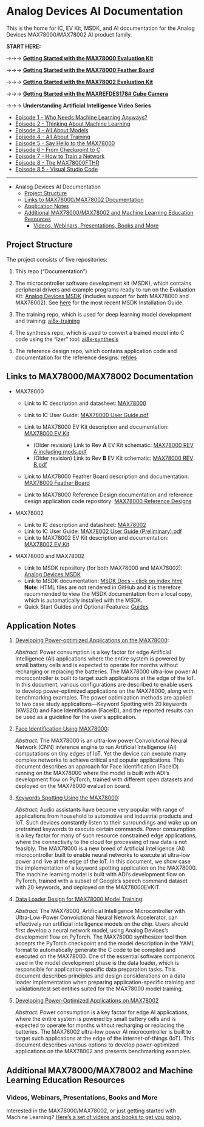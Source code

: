 # Analog Devices AI Documentation

This is the home for IC, EV Kit, MSDK, and AI documentation for the Analog Devices MAX78000/MAX78002 AI product family.

**START HERE:**

->->-> **[Getting Started with the MAX78000 Evaluation Kit](./MAX78000_Evaluation_Kit/README.md)**

->->-> **[Getting Started with the MAX78000 Feather Board](./MAX78000_Feather/README.md)**

->->-> **[Getting Started with the MAX78002 Evaluation Kit](./MAX78002_Evaluation_Kit/README.md)**

->->-> **[Getting Started with the MAXREFDES178# Cube Camera](https://github.com/Analog-Devices-MSDK/refdes/blob/main/maxrefdes178_doc/README.md)**

->->-> **Understanding Artificial Intelligence Video Series**

- [Episode 1 - Who Needs Machine Learning Anyways?](https://www.analog.com/en/education/education-library/videos/6313215159112.html)
- [Episode 2 - Thinking About Machine Learning](https://www.analog.com/en/education/education-library/videos/6313214510112.html)
- [Episode 3 - All About Models](https://www.analog.com/en/education/education-library/videos/6313216827112.html)
- [Episode 4 - All About Training](https://www.analog.com/en/education/education-library/videos/6313215699112.html)
- [Episode 5 - Say Hello to the MAX78000](https://www.analog.com/en/education/education-library/videos/6313217809112.html)
- [Episode 6 - From Checkpoint to C](https://www.analog.com/en/education/education-library/videos/6313215449112.html)
- [Episode 7 - How to Train a Network](https://www.analog.com/en/education/education-library/videos/6313213231112.html)
- [Episode 8 - The MAX78000FTHR](https://www.analog.com/en/education/education-library/videos/6313213346112.html)
- [Episode 8.5 - Visual Studio Code](https://www.analog.com/en/education/education-library/videos/6313212752112.html)

-----

- Analog Devices AI Documentation
  - [Project Structure](#project-structure)
  - [Links to MAX78000/MAX78002 Documentation](#links-to-max78000max78002-documentation)
  - [Application Notes](#application-notes)
  - [Additional MAX78000/MAX78002 and Machine Learning Education Resources](#additional-max78000max78002-and-machine-learning-education-resources)
    - [Videos, Webinars, Presentations, Books and More](#videos-webinars-presentations-books-and-more)

## Project Structure

The project consists of five repositories:

1. This repo (“Documentation”)

2. The microcontroller software development kit (MSDK), which contains peripheral drivers and example programs ready to run on the Evaluation Kit:
   [Analog Devices MSDK](https://github.com/Analog-Devices-MSDK/msdk) (includes support for both MAX78000 and MAX78002). See [here](https://www.analog.com/media/en/technical-documentation/user-guides/maxim-micro-sdk-maximsdk-installation-and-maintenance-user-guide.pdf) for the most recent MSDK Installation Guide.

3. The training repo, which is used for deep learning model development and training:
   [ai8x-training](https://github.com/MaximIntegratedAI/ai8x-training)

4. The synthesis repo, which is used to convert a trained model into C code using the “izer” tool:
   [ai8x-synthesis](https://github.com/MaximIntegratedAI/ai8x-synthesis)

5. The reference design repo, which contains application code and documentation for the reference designs:
   [refdes](https://github.com/Analog-Devices-MSDK/refdes)



## Links to MAX78000/MAX78002 Documentation

- MAX78000
  - Link to IC description and datasheet: [MAX78000](https://www.analog.com/en/products/max78000.html)
  - Link to IC User Guide: [MAX78000 User Guide.pdf](https://www.analog.com/media/en/technical-documentation/user-guides/max78000-user-guide.pdf)
  - Link to MAX78000 EV Kit description and documentation: [MAX78000 EV Kit](https://www.analog.com/en/design-center/evaluation-hardware-and-software/evaluation-boards-kits/max78000evkit.html)
    - (Older revision) Link to Rev **A** EV Kit schematic: [MAX78000 REV A including mods.pdf](./MAX78000_Evaluation_Kit/MAX78000%20REV%20A%20including%20mods.pdf)
    - (Older revision) Link to Rev **B** EV Kit schematic: [MAX78000 REV B.pdf](./MAX78000_Evaluation_Kit/MAX78000%20REV%20B.pdf)

  - Link to MAX78000 Feather Board description and documentation: [MAX78000 Feather Board](https://www.analog.com/en/design-center/evaluation-hardware-and-software/evaluation-boards-kits/max78000fthr.html)
  - Link to MAX78000 Reference Design documentation and reference design application code repository: [MAX78000 Reference Designs](https://github.com/Analog-Devices-MSDK/refdes)

- MAX78002
  - Link to IC description and datasheet: [MAX78002](https://www.analog.com/en/products/max78002.html)
  - Link to IC User Guide: [MAX78002 User Guide (Preliminary).pdf](./MAX78002/MAX78002%20User%20Guide%20Preliminary.pdf)
  - Link to MAX78002 EV Kit description and documentation: [MAX78002 EV Kit](https://www.analog.com/en/design-center/evaluation-hardware-and-software/evaluation-boards-kits/max78002evkit.html)
- MAX78000 and MAX78002
  - Link to MSDK repository (for both MAX78000 and MAX78002): [Analog Devices MSDK](https://github.com/Analog-Devices-MSDK/msdk)
  - Link to MSDK documentation: [MSDK Docs - click on index.html](https://github.com/Analog-Devices-MSDK/msdk/blob/master/Documentation/)  **Note:** HTML files are not rendered in GitHub and it is therefore recommended to view the MSDK documentation from a local copy, which is automatically installed with the MSDK.
  - Quick Start Guides and Optional Features: [Guides](Guides)


## Application Notes

1. [Developing Power-optimized Applications on the MAX78000](https://www.analog.com/en/app-notes/developing-power-optimized-apps-on-the-max78000.html):

   *Abstract:* Power consumption is a key factor for edge Artificial Intelligence (AI) applications where the entire system is powered by small battery cells and is expected to operate for months without recharging or replacing the batteries. The MAX78000 ultra-low power AI microcontroller is built to target such applications at the edge of the IoT. In this document, various configurations are described to enable users to develop power-optimized applications on the MAX78000, along with benchmarking examples. The power optimization methods are applied to two case study applications—Keyword Spotting with 20 keywords (KWS20) and Face Identification (FaceID), and the reported results can be used as a guideline for the user’s application.

2. [Face Identification Using MAX78000](https://www.analog.com/en/technical-articles/face-identification-using-max78000.html):

   *Abstract:* The MAX78000 is an ultra-low power Convolutional Neural Network (CNN) inference engine to run Artificial Intelligence (AI) computations on tiny edges of IoT. Yet the device can execute many complex networks to achieve critical and popular applications. This document describes an approach for Face Identification (FaceID) running on the MAX78000 where the model is built with ADI’s development flow on PyTorch, trained with different open datasets and deployed on the MAX78000 evaluation board.

3. [Keywords Spotting Using the MAX78000](https://www.analog.com/en/design-notes/keywords-spotting-using-the-max78000.html):

   *Abstract:* Audio assistants have become very popular with range of applications from household to automotive and industrial products and IoT. Such devices constantly listen to their surroundings and wake up on pretrained keywords to execute certain commands. Power consumption is a key factor for many of such resource constrained edge applications, where the connectivity to the cloud for processing of raw data is not feasibly. The MAX78000 is a new breed of Artificial Intelligence (AI) microcontroller built to enable neural networks to execute at ultra-low power and live at the edge of the IoT. In this document, we show case the implementation of a keyword spotting application on the MAX78000. The machine learning model is built with ADI’s development flow on PyTorch, trained with a subset of Google’s speech command dataset with 20 keywords, and deployed on the MAX78000EVKIT.

4. [Data Loader Design for MAX78000 Model Training](https://www.analog.com/en/app-notes/data-loader-design-for-max78000-model-training.html):

   *Abstract:* The MAX78000, Artificial Intelligence Microcontroller with Ultra-Low-Power Convolutional Neural Network Accelerator, can effectively run artificial intelligence models on the chip. Users should first develop a neural network model, using Analog Devices’s development flow on PyTorch. The MAX78000 synthesizer tool then accepts the PyTorch checkpoint and the model description in the YAML format to automatically generate the C code to be compiled and executed on the MAX78000. One of the essential software components used in the model development phase is the data loader, which is responsible for application-specific data preparation tasks. This document describes principles and design considerations on a data loader implementation when preparing application-specific training and validation/test set entities suited for the MAX78000 model training.

5. [Developing Power-Optimized Applications on MAX78002](./MAX78002/AN7664-Developing%20Power-Optimized%20Applications%20on%20MAX78002.pdf)

   *Abstract:* Power consumption is a key factor for edge AI applications, where the entire system is powered by small battery cells and is expected to operate for months without recharging or replacing the batteries. The MAX78002 ultra-low power AI microcontroller is built to target such applications at the edge of the internet-of-things (IoT). This document describes various options to develop power-optimized applications on the MAX78002 and presents benchmarking examples.




## Additional MAX78000/MAX78002 and Machine Learning Education Resources

### Videos, Webinars, Presentations, Books and More

Interested in the MAX78000/MAX78002, or just getting started with Machine Learning? [Here’s a set of videos and books to get you going.](./learning/README.md)
